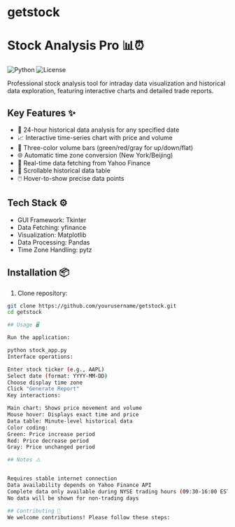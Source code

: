# getstock
# Stock Analysis Pro 📊⏰

![Python](https://img.shields.io/badge/Python-3.8%2B-blue)
![License](https://img.shields.io/badge/License-MIT-green)

Professional stock analysis tool for intraday data visualization and historical data exploration, featuring interactive charts and detailed trade reports.

## Key Features ✨

- 📅 24-hour historical data analysis for any specified date
- 📈 Interactive time-series chart with price and volume
- 🎨 Three-color volume bars (green/red/gray for up/down/flat)
- 🌐 Automatic time zone conversion (New York/Beijing)
- 📡 Real-time data fetching from Yahoo Finance
- 📜 Scrollable historical data table
- 🖱️ Hover-to-show precise data points

## Tech Stack ⚙️

- GUI Framework: Tkinter
- Data Fetching: yfinance
- Visualization: Matplotlib
- Data Processing: Pandas
- Time Zone Handling: pytz

## Installation 📦

1. Clone repository:
```bash
git clone https://github.com/yourusername/getstock.git
cd getstock

## Usage 🖥️

Run the application:

python stock_app.py
Interface operations:

Enter stock ticker (e.g., AAPL)
Select date (format: YYYY-MM-DD)
Choose display time zone
Click "Generate Report"
Key interactions:

Main chart: Shows price movement and volume
Mouse hover: Displays exact time and price
Data table: Minute-level historical data
Color coding:
Green: Price increase period
Red: Price decrease period
Gray: Price unchanged period

## Notes ⚠️


Requires stable internet connection
Data availability depends on Yahoo Finance API
Complete data only available during NYSE trading hours (09:30-16:00 EST)
No data will be shown for non-trading days

## Contributing 🤝
We welcome contributions! Please follow these steps:


